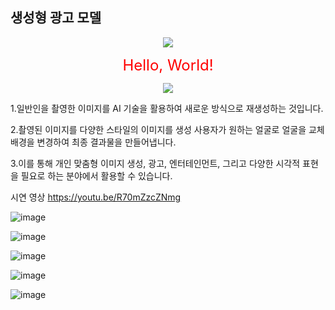 ## 생성형 광고 모델

<p align="center">
<img src="https://latex.codecogs.com/svg.latex?\huge\textcolor{red}{Hello,\ World!}" />
</p>

<p align="center">
  <span style="font-size: 24px; color: red;">Hello, World!</span>
</p>

<p align="center">
  <img src="https://latex.codecogs.com/svg.latex?\huge\textcolor{red}{Hello,\ World!}" />
</p>



1.일반인을 촬영한 이미지를 AI 기술을 활용하여 
새로운 방식으로 재생성하는 것입니다.

2.촬영된 이미지를 다양한 스타일의 이미지를 생성 
사용자가 원하는 얼굴로 얼굴을 교체 
배경을 변경하여 최종 결과물을 만들어냅니다.

3.이를 통해 개인 맞춤형 이미지 생성, 광고, 엔터테인먼트, 
그리고 다양한 시각적 표현을 필요로 하는 분야에서 활용할 수 있습니다.

시연 영상
https://youtu.be/R70mZzcZNmg

![image](https://github.com/user-attachments/assets/d1a23c25-2cd7-4536-8170-42670a422aa2)

![image](https://github.com/user-attachments/assets/c0cc2a02-d3b2-4741-b8ea-cf155db381ac)

![image](https://github.com/user-attachments/assets/f61e5739-cd06-4810-b0bc-f1b7de5a5d69)

![image](https://github.com/user-attachments/assets/fd08968b-fc3d-4908-9f94-ff7088de9b9c)

![image](https://github.com/user-attachments/assets/29931dac-46be-4239-9393-e401e6888390)


